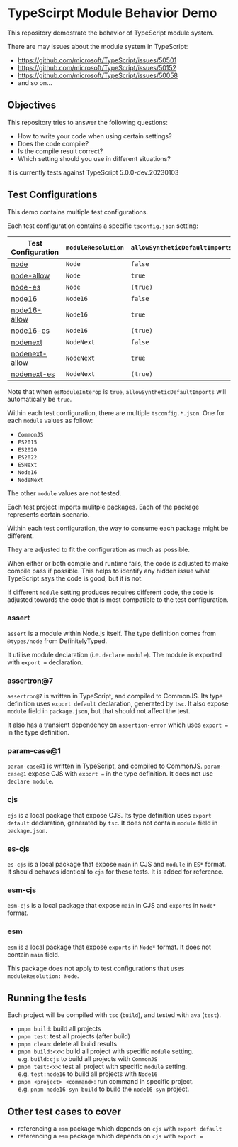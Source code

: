 # TypeScirpt Module Behavior Demo

This repository demostrate the behavior of TypeScript module system.

There are may issues about the module system in TypeScript:

- <https://github.com/microsoft/TypeScript/issues/50501>
- <https://github.com/microsoft/TypeScript/issues/50152>
- <https://github.com/microsoft/TypeScript/issues/50058>
- and so on...

## Objectives

This repository tries to answer the following questions:

- How to write your code when using certain settings?
- Does the code compile?
- Is the compile result correct?
- Which setting should you use in different situations?

It is currently tests against TypeScript 5.0.0-dev.20230103

## Test Configurations

This demo contains multiple test configurations.

Each test configuration contains a specific `tsconfig.json` setting:

| Test Configuration                           | `moduleResolution` | `allowSyntheticDefaultImports` | `esModuleInterop` |
| -------------------------------------------- | ------------------ | ------------------------------ | ----------------- |
| [node](./node/README.md)                     | `Node`             | `false`                        | `false`           |
| [node-allow](./node-allow/README.md)         | `Node`             | `true`                         | `false`           |
| [node-es](./node-es/README.md)               | `Node`             | `(true)`                       | `true`            |
| [node16](./node16/README.md)                 | `Node16`           | `false`                        | `false`           |
| [node16-allow](./node16-allow/README.md)     | `Node16`           | `true`                         | `false`           |
| [node16-es](./node16-es/README.md)           | `Node16`           | `(true)`                       | `true`            |
| [nodenext](./nodenext/README.md)             | `NodeNext`         | `false`                        | `false`           |
| [nodenext-allow](./nodenext-allow/README.md) | `NodeNext`         | `true`                         | `false`           |
| [nodenext-es](./nodenext-es/README.md)       | `NodeNext`         | `(true)`                       | `true`            |

Note that when `esModuleInterop` is `true`, `allowSyntheticDefaultImports` will automatically be `true`.

Within each test configuration, there are multiple `tsconfig.*.json`. One for each `module` values as follow:

- `CommonJS`
- `ES2015`
- `ES2020`
- `ES2022`
- `ESNext`
- `Node16`
- `NodeNext`

The other `module` values are not tested.

Each test project imports mulitple packages.
Each of the package represents certain scenario.

Within each test configuration,
the way to consume each package might be different.

They are adjusted to fit the configuration as much as possible.

When either or both compile and runtime fails,
the code is adjusted to make compile pass if possible.
This helps to identify any hidden issue what TypeScript says the code is good,
but it is not.

If different `module` setting produces requires different code,
the code is adjusted towards the code that is most compatible to the test configuration.

### assert

`assert` is a module within Node.js itself.
The type definition comes from `@types/node` from DefinitelyTyped.

It utilise module declaration (i.e. `declare module`).
The module is exported with `export =` declaration.

### assertron@7

`assertron@7` is written in TypeScript, and compiled to CommonJS.
Its type definition uses `export default` declaration, generated by `tsc`.
It also expose `module` field in `package.json`, but that should not affect the test.

It also has a transient dependency on `assertion-error` which uses `export =` in the type definition.

### param-case@1

`param-case@1` is written in TypeScript, and compiled to CommonJS.
`param-case@1` expose CJS with `export =` in the type definition.
It does not use `declare module`.

### cjs

`cjs` is a local package that expose CJS.
Its type definition uses `export default` declaration, generated by `tsc`.
It does not contain `module` field in `package.json`.

### es-cjs

`es-cjs` is a local package that expose `main` in CJS and `module` in `ES*` format.
It should behaves identical to `cjs` for these tests.
It is added for reference.

### esm-cjs

`esm-cjs` is a local package that expose `main` in CJS and `exports` in `Node*` format.

### esm

`esm` is a local package that expose `exports` in `Node*` format.
It does not contain `main` field.

This package does not apply to test configurations that uses `moduleResolution: Node`.

## Running the tests

Each project will be compiled with `tsc` (`build`), and tested with `ava` (`test`).

- `pnpm build`: build all projects
- `pnpm test`: test all projects (after build)
- `pnpm clean`: delete all build results
- `pnpm build:<x>`: build all project with specific `module` setting.\
  e.g. `build:cjs` to build all projects with `CommonJS`
- `pnpm test:<x>`: test all project with specific `module` setting.\
  e.g. `test:node16` to build all projects with `Node16`
- `pnpm <project> <command>`: run command in specific project.\
  e.g. `pnpm node16-syn build` to build the `node16-syn` project.

## Other test cases to cover

- referencing a `esm` package which depends on `cjs` with `export default`
- referencing a `esm` package which depends on `cjs` with `export =`
